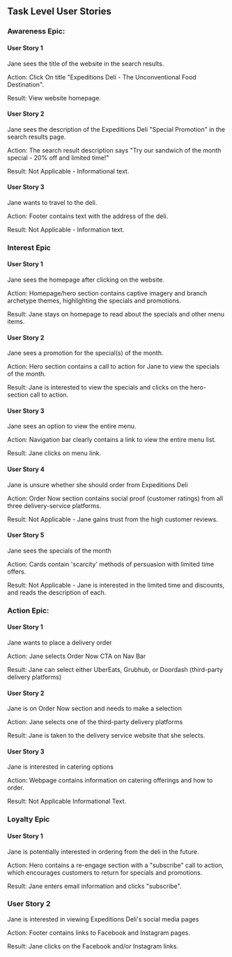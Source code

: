 ## Task Level User Stories

### Awareness Epic: 
#### User Story 1

Jane sees the title of the website in the search results.

Action: Click On title "Expeditions Deli - The Unconventional Food Destination".

Result: View website homepage.

#### User Story 2

Jane sees the description of the Expeditions Deli "Special Promotion" in the search results page.

Action: The search result description says "Try our sandwich of the month special - 20% off and limited time!"

Result: Not Applicable - Informational text.

#### User Story 3

Jane wants to travel to the deli.

Action: Footer contains text with the address of the deli.

Result: Not Applicable - Information text.




### Interest Epic
#### User Story 1

Jane sees the homepage after clicking on the website.

Action: Homepage/hero section contains captive imagery and branch archetype themes, highlighting the specials and promotions.

Result: Jane stays on homepage to read about the specials and other menu items.


#### User Story 2

Jane sees a promotion for the special(s) of the month.

Action: Hero section contains a call to action for Jane to view the specials of the month.

Result: Jane is interested to view the specials and clicks on the hero-section call to action.


#### User Story 3

Jane sees an option to view the entire menu.

Action: Navigation bar clearly contains a link to view the entire menu list.

Result: Jane clicks on menu link.

#### User Story 4

Jane is unsure whether she should order from Expeditions Deli

Action: Order Now section contains social proof (customer ratings) from all three delivery-service platforms.

Result: Not Applicable - Jane gains trust from the high customer reviews.

#### User Story 5

Jane sees the specials of the month

Action: Cards contain 'scarcity' methods of persuasion with limited time offers.

Result: Not Applicable - Jane is interested in the limited time and discounts, and reads the description of each.


### Action Epic: 

#### User Story 1
Jane wants to place a delivery order

Action: Jane selects Order Now CTA on Nav Bar

Result: Jane can select either UberEats, Grubhub, or Doordash (third-party delivery platforms)

#### User Story 2
Jane is on Order Now section and needs to make a selection

Action: Jane selects one of the third-party delivery platforms

Result: Jane is taken to the delivery service website that she selects.


#### User Story 3
Jane is interested in catering options

Action: Webpage contains information on catering offerings and how to order.

Result: Not Applicable Informational Text.


### Loyalty Epic
#### User Story 1
Jane is potentially interested in ordering from the deli in the future.

Action: Hero contains a re-engage section with a "subscribe" call to action, which encourages customers to return for specials and promotions.

Result: Jane enters email information and clicks "subscribe".

### User Story 2
Jane is interested in viewing Expeditions Deli's social media pages

Action: Footer contains links to Facebook and Instagram pages.

Result: Jane clicks on the Facebook and/or Instagram links.






